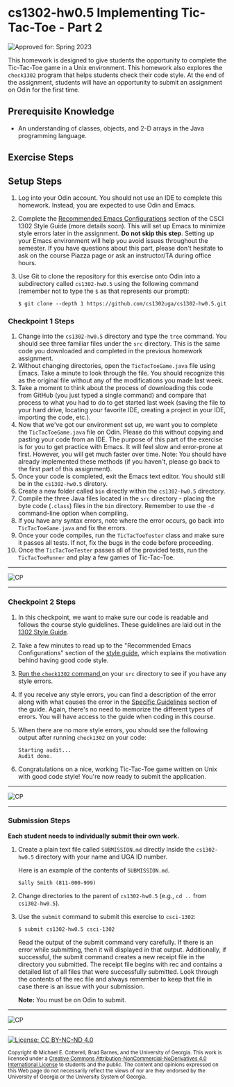 # cs1302-hw0.5 Implementing Tic-Tac-Toe - Part 2

![Approved for: Spring 2023](https://img.shields.io/badge/Approved%20for-Spring%202023-magenta)

This homework is designed to give students the opportunity to complete the Tic-Tac-Toe game in a Unix
environment. This homework also explores the `check1302` program that helps students check their code
style. At the end of the assignment, students will have an opportunity to submit an assignment on Odin
for the first time.

## Prerequisite Knowledge

* An understanding of classes, objects, and 2-D arrays in the Java programming language.

## Exercise Steps

## Setup Steps
1. Log into your Odin account. You should not use an IDE to complete this homework. Instead, you are expected 
   to use Odin and Emacs.

1. Complete the [Recommended Emacs Configurations](https://github.com/cs1302uga/cs1302-styleguide/blob/master/README.md#recommended-emacs-configurations)
   section of the CSCI 1302 Style Guide (more details soon). This will set up Emacs to minimize style errors later in the assignment.
   **Do not skip this step**. Setting up your Emacs environment will help you avoid issues throughout the semester. If you have
   questions about this part, please don't hesitate to ask on the course Piazza page or ask an instructor/TA during office hours.
   
1. Use Git to clone the repository for this exercise onto Odin into a subdirectory called `cs1302-hw0.5` using
   the following command (remember not to type the `$` as that represents our prompt):

   ```
   $ git clone --depth 1 https://github.com/cs1302uga/cs1302-hw0.5.git
   ```
   
### Checkpoint 1 Steps

1. Change into the `cs1302-hw0.5` directory and type the `tree` command. You should see three familiar files under
   the `src` directory. This is the same code you downloaded and completed in the previous homework assignment.
1. Without changing directories, open the `TicTacToeGame.java` file using Emacs. Take a minute to look through the
   file. You should recognize this as the original file without any of the modifications you made last week.
1. Take a moment to think about the process of downloading this code from GitHub (you just typed a single command) and
   compare that process to what you had to do to get started last week (saving the file to your hard drive, locating your
   favorite IDE, creating a project in your IDE, importing the code, etc.).
1. Now that we've got our environment set up, we want you to complete the `TicTacToeGame.java` file on Odin. Please do this
   without copying and pasting your code from an IDE. The purpose of this part of the exercise is for you to get practice with
   Emacs. It will feel slow and error-prone at first. However, you will get much faster over time. Note: You should have 
   already implemented these methods (if you haven't, please go back to the first part of this assignment).
1. Once your code is completed, exit the Emacs text editor. You should still be in the `cs1302-hw0.5` diretory.
1. Create a new folder called `bin` directly within the `cs1302-hw0.5` directory.
1. Compile the three Java files located in the `src` directory - placing the byte code (`.class`) files in the `bin`
   directory. Remember to use the `-d` command-line option when compiling.
1. If you have any syntax errors, note where the error occurs, go back into `TicTacToeGame.java` and fix the errors.
1. Once your code compiles, run the `TicTacToeTester` class and make sure it passes all tests. If not, fix the bugs in the
   code before proceeding.
1. Once the `TicTacToeTester` passes all of the provided tests, run the `TicTacToeRunner` and play a few games of
   Tic-Tac-Toe.


<hr/>

![CP](https://img.shields.io/badge/Just%20Finished%20Checkpoint-1-success?style=for-the-badge)

<hr/>

### Checkpoint 2 Steps

1. In this checkpoint, we want to make sure our code is readable and follows the course style guidelines. These guidelines
   are laid out in the [1302 Style Guide](https://github.com/cs1302uga/cs1302-styleguide/blob/master/README.md#recommended-emacs-configurations).
1. Take a few minutes to read up to the "Recommended Emacs Configurations" section of the 
   [style guide](https://github.com/cs1302uga/cs1302-styleguide/blob/master/README.md#recommended-emacs-configurations), which explains
   the motivation behind having good code style.
1. [Run the `check1302` command ](https://github.com/cs1302uga/cs1302-styleguide/blob/master/README.md#run-checkstyle) on your `src` directory
   to see if you have any style errors.
1. If you receive any style errors, you can find a description of the error along with what causes the error in the 
   [Specific Guidelines](https://github.com/cs1302uga/cs1302-styleguide/blob/master/README.md#specific-guidelines) section of the guide.
   Again, there's no need to memorize the different types of errors. You will have access to the guide when coding in this course.
1. When there are no more style errors, you should see the following output after running `check1302` on your code:

   ```
   Starting audit...
   Audit done.
   ```
   
1. Congratulations on a nice, working Tic-Tac-Toe game written on Unix with good code style! You're now ready to submit the application.

<hr/>

![CP](https://img.shields.io/badge/Just%20Finished%20Checkpoint-2-success?style=for-the-badge)

<hr/>

### Submission Steps

**Each student needs to individually submit their own work.**

1. Create a plain text file called `SUBMISSION.md` directly inside the `cs1302-hw0.5`
   directory with your name and UGA ID number.
   
   Here is an example of the contents of `SUBMISSION.md`.
   
   ```
   Sally Smith (811-000-999)
   ```

1. Change directories to the parent of `cs1302-hw0.5` (e.g., `cd ..` from `cs1302-hw0.5`).
   
1. Use the `submit` command to submit this exercise to `csci-1302`:
   
   ```
   $ submit cs1302-hw0.5 csci-1302
   ```
   
   Read the output of the submit command very carefully. If there is an error while submitting, then it will displayed 
   in that output. Additionally, if successful, the submit command creates a new receipt file in the directory you 
   submitted. The receipt file begins with rec and contains a detailed list of all files that were successfully submitted. 
   Look through the contents of the rec file and always remember to keep that file in case there is an issue with your submission.

   **Note:** You must be on Odin to submit.

<hr/>

![CP](https://img.shields.io/badge/Just%20Finished-Submission-success?style=for-the-badge)

<hr/>

[![License: CC BY-NC-ND 4.0](https://img.shields.io/badge/License-CC%20BY--NC--ND%204.0-lightgrey.svg)](http://creativecommons.org/licenses/by-nc-nd/4.0/)

<small>
Copyright &copy; Michael E. Cotterell, Brad Barnes, and the University of Georgia.
This work is licensed under a <a rel="license" href="http://creativecommons.org/licenses/by-nc-nd/4.0/">Creative Commons Attribution-NonCommercial-NoDerivatives 4.0 International License</a> to students and the public.
The content and opinions expressed on this Web page do not necessarily reflect the views of nor are they endorsed by the University of Georgia or the University System of Georgia.
</small>
